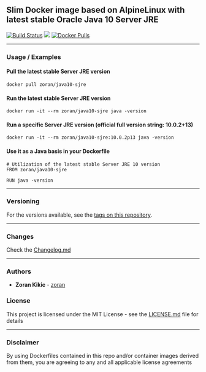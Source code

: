 ## Slim Docker image based on AlpineLinux with latest stable Oracle Java 10 Server JRE

[![Build Status](https://travis-ci.org/zoran/docker-java10-sjre.svg?branch=master)](https://travis-ci.org/zoran/docker-java10-sjre)
[![](https://images.microbadger.com/badges/image/zoran/java10-sjre:latest.svg)](https://microbadger.com/images/zoran/java10-sjre:latest)
[![Docker Pulls](https://img.shields.io/docker/pulls/zoran/java10-sjre.svg?style=round-square)](https://hub.docker.com/r/zoran/java10-sjre/)

---

### Usage / Examples

#### Pull the latest stable Server JRE version
```
docker pull zoran/java10-sjre
```

#### Run the latest stable Server JRE version
```
docker run -it --rm zoran/java10-sjre java -version
```

#### Run a specific Server JRE version (official full version string: 10.0.2+13)
```
docker run -it --rm zoran/java10-sjre:10.0.2p13 java -version
```

#### Use it as a Java basis in your Dockerfile
```
# Utilization of the latest stable Server JRE 10 version
FROM zoran/java10-sjre

RUN java -version
```

---

### Versioning
For the versions available, see the [tags on this repository](https://github.com/zoran/docker-java10-sjre/tags).

---

### Changes
Check the [Changelog.md](https://github.com/zoran/docker-java10-sjre/blob/master/Changelog.md)

---

### Authors
* **Zoran Kikic** - [zoran](https://github.com/zoran)

### License
This project is licensed under the MIT License - see the [LICENSE.md](https://github.com/zoran/docker-java10-sjre/blob/master/LICENSE.md) file for details

---

### Disclaimer
By using Dockerfiles contained in this repo and/or container images derived from them, you are agreeing to any and all applicable license agreements
